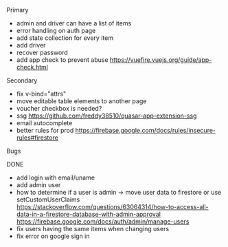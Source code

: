 Primary
- admin and driver can have a list of items
- error handling on auth page
- add state collection for every item
- add driver
- recover password
- add app check to prevent abuse 
https://vuefire.vuejs.org/guide/app-check.html

Secondary
- fix v-bind="attrs"
- move editable table elements to another page
- voucher checkbox is needed?
- ssg https://github.com/freddy38510/quasar-app-extension-ssg
- email autocomplete
- better rules for prod https://firebase.google.com/docs/rules/insecure-rules#firestore

Bugs


DONE
- add login with email/uname
- add admin user
- how to determine if a user is admin -> move user data to firestore or use setCustomUserClaims
https://stackoverflow.com/questions/63064314/how-to-access-all-data-in-a-firestore-database-with-admin-approval
https://firebase.google.com/docs/auth/admin/manage-users
- fix users having the same items when changing users
- fix error on google sign in